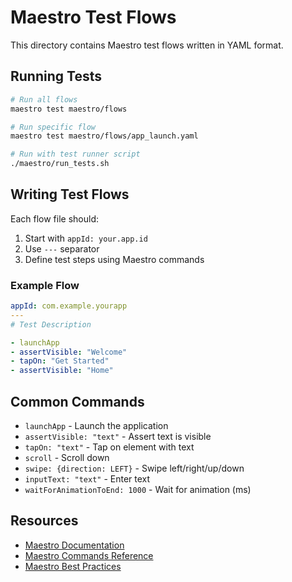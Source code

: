 # Maestro Test Flows

This directory contains Maestro test flows written in YAML format.

## Running Tests

```bash
# Run all flows
maestro test maestro/flows

# Run specific flow
maestro test maestro/flows/app_launch.yaml

# Run with test runner script
./maestro/run_tests.sh
```

## Writing Test Flows

Each flow file should:
1. Start with `appId: your.app.id`
2. Use `---` separator
3. Define test steps using Maestro commands

### Example Flow

```yaml
appId: com.example.yourapp
---
# Test Description

- launchApp
- assertVisible: "Welcome"
- tapOn: "Get Started"
- assertVisible: "Home"
```

## Common Commands

- `launchApp` - Launch the application
- `assertVisible: "text"` - Assert text is visible
- `tapOn: "text"` - Tap on element with text
- `scroll` - Scroll down
- `swipe: {direction: LEFT}` - Swipe left/right/up/down
- `inputText: "text"` - Enter text
- `waitForAnimationToEnd: 1000` - Wait for animation (ms)

## Resources

- [Maestro Documentation](https://maestro.mobile.dev/)
- [Maestro Commands Reference](https://maestro.mobile.dev/reference/commands)
- [Maestro Best Practices](https://maestro.mobile.dev/best-practices/writing-flows)
